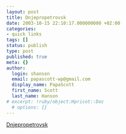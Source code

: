 ```yaml
---
layout: post
title: Dnjepropetrovsk
date: 2003-10-15 22:10:17.000000000 +02:00
categories:
- quick links
tags: []
status: publish
type: post
published: true
meta: {}
author:
  login: shanson
  email: papascott-wp@gmail.com
  display_name: PapaScott
  first_name: Scott
  last_name: Hanson
# excerpt: !ruby/object:Hpricot::Doc
  # options: {}
---
```

<p><a title="...is in the Ukraine and eliminated Hamburger SV from the UEFA Cup this evening" href="http://www.hsv.de/index.php?id=4163">Dnjepropetrovsk</a></p>
